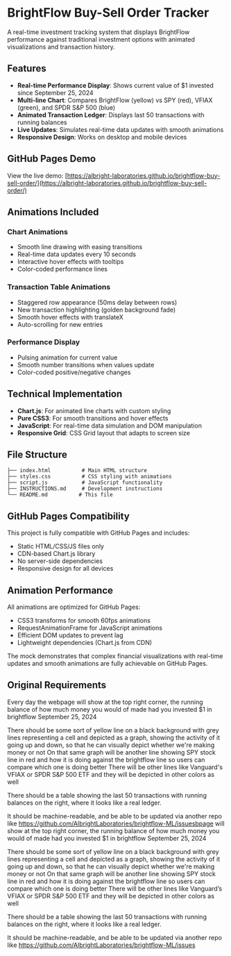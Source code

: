 # BrightFlow Buy-Sell Order Tracker

A real-time investment tracking system that displays BrightFlow performance against traditional investment options with animated visualizations and transaction history.

## Features

- **Real-time Performance Display**: Shows current value of $1 invested since September 25, 2024
- **Multi-line Chart**: Compares BrightFlow (yellow) vs SPY (red), VFIAX (green), and SPDR S&P 500 (blue)
- **Animated Transaction Ledger**: Displays last 50 transactions with running balances
- **Live Updates**: Simulates real-time data updates with smooth animations
- **Responsive Design**: Works on desktop and mobile devices

## GitHub Pages Demo

View the live demo: [https://albright-laboratories.github.io/brightflow-buy-sell-order/](https://albright-laboratories.github.io/brightflow-buy-sell-order/)

## Animations Included

### Chart Animations
- Smooth line drawing with easing transitions
- Real-time data updates every 10 seconds
- Interactive hover effects with tooltips
- Color-coded performance lines

### Transaction Table Animations
- Staggered row appearance (50ms delay between rows)
- New transaction highlighting (golden background fade)
- Smooth hover effects with translateX
- Auto-scrolling for new entries

### Performance Display
- Pulsing animation for current value
- Smooth number transitions when values update
- Color-coded positive/negative changes

## Technical Implementation

- **Chart.js**: For animated line charts with custom styling
- **Pure CSS3**: For smooth transitions and hover effects
- **JavaScript**: For real-time data simulation and DOM manipulation
- **Responsive Grid**: CSS Grid layout that adapts to screen size

## File Structure

```
├── index.html          # Main HTML structure
├── styles.css          # CSS styling with animations
├── script.js           # JavaScript functionality
├── INSTRUCTIONS.md     # Development instructions
└── README.md          # This file
```

## GitHub Pages Compatibility

This project is fully compatible with GitHub Pages and includes:
- Static HTML/CSS/JS files only
- CDN-based Chart.js library
- No server-side dependencies
- Responsive design for all devices

## Animation Performance

All animations are optimized for GitHub Pages:
- CSS3 transforms for smooth 60fps animations
- RequestAnimationFrame for JavaScript animations
- Efficient DOM updates to prevent lag
- Lightweight dependencies (Chart.js from CDN)

The mock demonstrates that complex financial visualizations with real-time updates and smooth animations are fully achievable on GitHub Pages.

## Original Requirements

Every day the webpage will show at the top right corner, the running balance of how much money you would of made had you invested $1 in brightflow September 25, 2024

 There should be some sort of yellow line on a black background with grey lines representing a cell and depicted as a graph, showing the activity of it going up and down, so that he can visually depict whether we're making money or not
On that same graph will be another line showing SPY stock line in red and how it is doing against the brightflow line so users can compare which one is doing better
There will be other lines like Vanguard's VFIAX or SPDR S&P 500 ETF and they will be depicted in other colors as well

 There should be a table showing the last 50 transactions with running balances on the right, where it looks like a real ledger.

 It should be machine-readable, and be able to be updated via another repo like https://github.com/AlbrightLaboratories/brightflow-ML/issuesbpage will show at the top right corner, the running balance of how much money you would of made had you invested $1 in brightflow September 25, 2024

 There should be some sort of yellow line on a black background with grey lines representing a cell and depicted as a graph, showing the activity of it going up and down, so that he can visually depict whether we're making money or not
On that same graph will be another line showing SPY stock line in red and how it is doing against the brightflow line so users can compare which one is doing better
There will be other lines like Vanguard’s VFIAX or SPDR S&P 500 ETF and they will be depicted in other colors as well



 There should be a table showing the last 50 transactions with running balances on the right, where it looks like a real ledger.

 It should be machine-readable, and be able to be updated via another repo like https://github.com/AlbrightLaboratories/brightflow-ML/issues

 


 
